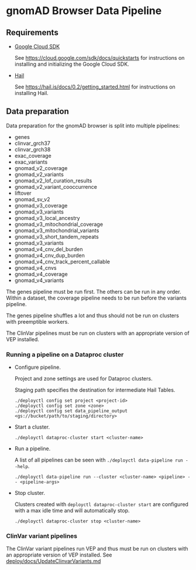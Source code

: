 # gnomAD Browser Data Pipeline

## Requirements

- [Google Cloud SDK](https://cloud.google.com/sdk/)

  See https://cloud.google.com/sdk/docs/quickstarts for instructions on installing and initializing the Google Cloud SDK.

- [Hail](https://hail.is/)

  See https://hail.is/docs/0.2/getting_started.html for instructions on installing Hail.

## Data preparation

Data preparation for the gnomAD browser is split into multiple pipelines:

- genes
- clinvar_grch37
- clinvar_grch38
- exac_coverage
- exac_variants
- gnomad_v2_coverage
- gnomad_v2_variants
- gnomad_v2_lof_curation_results
- gnomad_v2_variant_cooccurrence
- liftover
- gnomad_sv_v2
- gnomad_v3_coverage
- gnomad_v3_variants
- gnomad_v3_local_ancestry
- gnomad_v3_mitochondrial_coverage
- gnomad_v3_mitochondrial_variants
- gnomad_v3_short_tandem_repeats
- gnomad_v3_variants
- gnomad_v4_cnv_del_burden
- gnomad_v4_cnv_dup_burden
- gnomad_v4_cnv_track_percent_callable
- gnomad_v4_cnvs
- gnomad_v4_coverage
- gnomad_v4_variants

The genes pipeline must be run first. The others can be run in any order.
Within a dataset, the coverage pipeline needs to be run before the variants pipeline.

The genes pipeline shuffles a lot and thus should not be run on clusters with preemptible workers.

The ClinVar pipelines must be run on clusters with an appropriate version of VEP installed.

### Running a pipeline on a Dataproc cluster

- Configure pipeline.

  Project and zone settings are used for Dataproc clusters.

  Staging path specifies the destination for intermediate Hail Tables.

  ```
  ./deployctl config set project <project-id>
  ./deployctl config set zone <zone>
  ./deployctl config set data_pipeline_output <gs://bucket/path/to/staging/directory>
  ```

- Start a cluster.

  ```
  ./deployctl dataproc-cluster start <cluster-name>
  ```

- Run a pipeline.

  A list of all pipelines can be seen with `./deployctl data-pipeline run --help`.

  ```
  ./deployctl data-pipeline run --cluster <cluster-name> <pipeline> -- <pipeline-args>
  ```

- Stop cluster.

  Clusters created with `deployctl dataproc-cluster start` are configured with a max idle time and will automatically stop.

  ```
  ./deployctl dataproc-cluster stop <cluster-name>
  ```

### ClinVar variant pipelines

The ClinVar variant pipelines run VEP and thus must be run on clusters with an appropriate version of VEP installed.
See [deploy/docs/UpdateClinvarVariants.md](../deploy/docs/UpdateClinvarVariants.md)
